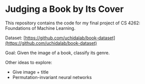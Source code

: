 # Judging a Book by Its Cover
This repository contains the code for my final project of CS 4262: Foundations of Machine Learning. 

Dataset: [https://github.com/uchidalab/book-dataset](https://github.com/uchidalab/book-dataset)

Goal: Given the image of a book, classify its genre.

Other ideas to explore: 
- Give image + title
- Permutation-invariant neural networks
